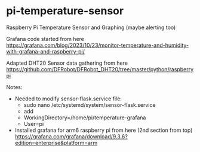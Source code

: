 # pi-temperature-sensor
Raspberry Pi Temperature Sensor and Graphing (maybe alerting too)

Grafana code started from here https://grafana.com/blog/2023/10/23/monitor-temperature-and-humidity-with-grafana-and-raspberry-pi/

Adapted DHT20 Sensor data gathering from here https://github.com/DFRobot/DFRobot_DHT20/tree/master/python/raspberrypi

Notes:
  * Needed to modify sensor-flask.service file:
    * sudo nano /etc/systemd/system/sensor-flask.service
    * add
     * WorkingDirectory=/home/pi/temperature-grafana
     * User=pi
  * Installed grafana for arm6 raspberry pi from here (2nd section from top) https://grafana.com/grafana/download/9.3.6?edition=enterprise&platform=arm
